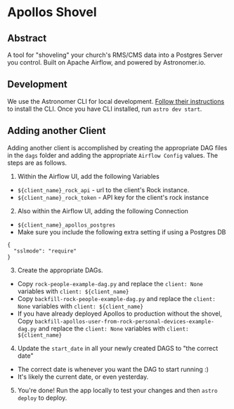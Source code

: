 # Apollos Shovel 

## Abstract

A tool for "shoveling" your church's RMS/CMS data into a Postgres Server you control. Built on Apache Airflow, and powered by Astronomer.io. 

## Development

We use the Astronomer CLI for local development. [Follow their instructions](https://www.astronomer.io/docs/cloud/stable/develop/cli-quickstart#overview) to install the CLI. Once you have CLI installed, run `astro dev start`. 

## Adding another Client

Adding another client is accomplished by creating the appropriate DAG files in the `dags` folder and adding the appropriate `Airflow Config` values. The steps are as follows. 

1. Within the Airflow UI, add the following Variables
  - `${client_name}_rock_api` - url to the client's Rock instance.
  - `${client_name}_rock_token` - API key for the client's rock instance
2.  Also within the Airflow UI, adding the following Connection
  - `${client_name}_apollos_postgres`
  - Make sure you include the following extra setting if using a Postgres DB 
  ```
  {
    "sslmode": "require"
  }
  ```
3. Create the appropriate DAGs.
  - Copy `rock-people-example-dag.py` and replace the `client: None` variables with `client: ${client_name}`
  - Copy `backfill-rock-people-example-dag.py` and replace the `client: None` variables with `client: ${client_name}`  
  - If you have already deployed Apollos to production without the shovel, Copy `backfill-apollos-user-from-rock-personal-devices-example-dag.py` and replace the `client: None` variables with `client: ${client_name}`
4. Update the `start_date` in all your newly created DAGS to "the correct date"
  - The correct date is whenever you want the DAG to start running :) 
  - It's likely the current date, or even yesterday.
5. You're done! Run the app locally to test your changes and then `astro deploy` to deploy.
